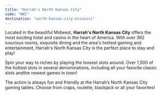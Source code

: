 ```yaml
---
title: "Harrah's North Kansas City"
code: "NKC"
destination: "north-kansas-city-missouri"
---
```


Located in the beautiful Midwest, **Harrah's North Kansas City** offers the most exciting hotel and casino in the heart of America. With over 392 luxurious rooms, exquisite dining and the area's hottest gaming and entertainment, Harrah's North Kansas City is the perfect place to stay and play!

Spin your way to riches by playing the loosest slots around. Over 1,500 of the hottest slots in several denominations, including all your favorite classic slots andthe newest games in town!

The action is always fun and friendly at the Harrah’s North Kansas City gaming tables. Choose from craps, roulette, blackjack or all your favorites!
  